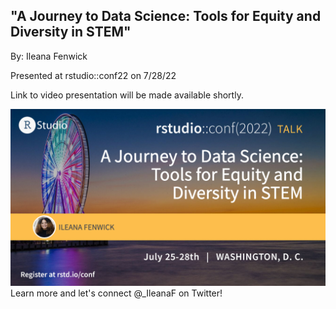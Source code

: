 ## "A Journey to Data Science: Tools for Equity and Diversity in STEM" 

By: Ileana Fenwick

Presented at rstudio::conf22 on 7/28/22

Link to video presentation will be made available shortly.

![](images/journey-to-data-science-tools_talk-opt4%20(1).png)Learn more and let's connect @\_IleanaF on Twitter!
